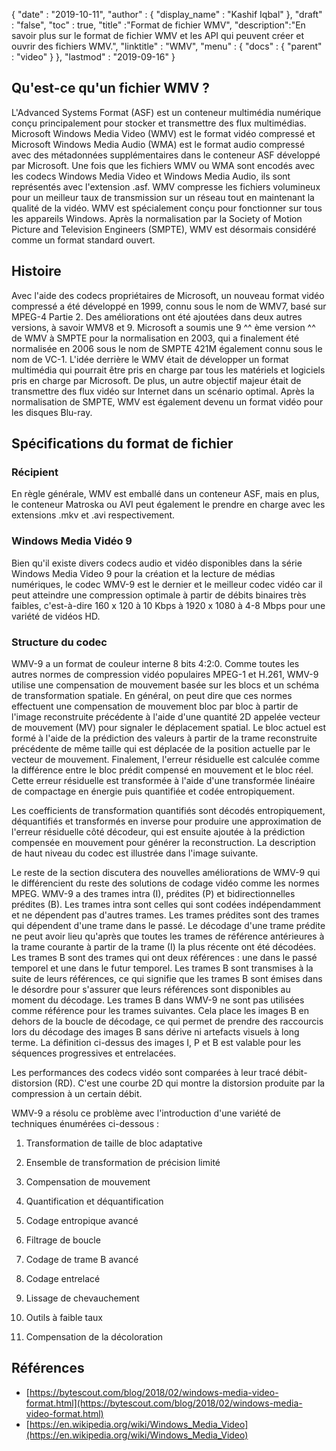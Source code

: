 {
  "date" : "2019-10-11",
  "author" : {
    "display_name" : "Kashif Iqbal"
},
  "draft" : "false",
  "toc" : true,
  "title" :"Format de fichier WMV",
  "description":"En savoir plus sur le format de fichier WMV et les API qui peuvent créer et ouvrir des fichiers WMV.",
  "linktitle" : "WMV",
  "menu" : {
    "docs" : {
      "parent" : "video"
}
},
  "lastmod" : "2019-09-16"
}

## Qu'est-ce qu'un fichier WMV ?

L'Advanced Systems Format (ASF) est un conteneur multimédia numérique conçu principalement pour stocker et transmettre des flux multimédias. Microsoft Windows Media Video (WMV) est le format vidéo compressé et Microsoft Windows Media Audio (WMA) est le format audio compressé avec des métadonnées supplémentaires dans le conteneur ASF développé par Microsoft. Une fois que les fichiers WMV ou WMA sont encodés avec les codecs Windows Media Video et Windows Media Audio, ils sont représentés avec l'extension .asf. WMV compresse les fichiers volumineux pour un meilleur taux de transmission sur un réseau tout en maintenant la qualité de la vidéo. WMV est spécialement conçu pour fonctionner sur tous les appareils Windows. Après la normalisation par la Society of Motion Picture and Television Engineers (SMPTE), WMV est désormais considéré comme un format standard ouvert.

## Histoire ##

Avec l'aide des codecs propriétaires de Microsoft, un nouveau format vidéo compressé a été développé en 1999, connu sous le nom de WMV7, basé sur MPEG-4 Partie 2. Des améliorations ont été ajoutées dans deux autres versions, à savoir WMV8 et 9. Microsoft a soumis une 9 ^^ ème version ^^ de WMV à SMPTE pour la normalisation en 2003, qui a finalement été normalisée en 2006 sous le nom de SMPTE 421M également connu sous le nom de VC-1. L'idée derrière le WMV était de développer un format multimédia qui pourrait être pris en charge par tous les matériels et logiciels pris en charge par Microsoft. De plus, un autre objectif majeur était de transmettre des flux vidéo sur Internet dans un scénario optimal. Après la normalisation de SMPTE, WMV est également devenu un format vidéo pour les disques Blu-ray.

## Spécifications du format de fichier

### Récipient

En règle générale, WMV est emballé dans un conteneur ASF, mais en plus, le conteneur Matroska ou AVI peut également le prendre en charge avec les extensions .mkv et .avi respectivement.

### Windows Media Vidéo 9

Bien qu'il existe divers codecs audio et vidéo disponibles dans la série Windows Media Video 9 pour la création et la lecture de médias numériques, le codec WMV-9 est le dernier et le meilleur codec vidéo car il peut atteindre une compression optimale à partir de débits binaires très faibles, c'est-à-dire 160 x 120 à 10 Kbps à 1920 x 1080 à 4-8 Mbps pour une variété de vidéos HD.

### Structure du codec

WMV-9 a un format de couleur interne 8 bits 4:2:0. Comme toutes les autres normes de compression vidéo populaires MPEG-1 et H.261, WMV-9 utilise une compensation de mouvement basée sur les blocs et un schéma de transformation spatiale. En général, on peut dire que ces normes effectuent une compensation de mouvement bloc par bloc à partir de l'image reconstruite précédente à l'aide d'une quantité 2D appelée vecteur de mouvement (MV) pour signaler le déplacement spatial. Le bloc actuel est formé à l'aide de la prédiction des valeurs à partir de la trame reconstruite précédente de même taille qui est déplacée de la position actuelle par le vecteur de mouvement. Finalement, l'erreur résiduelle est calculée comme la différence entre le bloc prédit compensé en mouvement et le bloc réel. Cette erreur résiduelle est transformée à l'aide d'une transformée linéaire de compactage en énergie puis quantifiée et codée entropiquement.

Les coefficients de transformation quantifiés sont décodés entropiquement, déquantifiés et transformés en inverse pour produire une approximation de l'erreur résiduelle côté décodeur, qui est ensuite ajoutée à la prédiction compensée en mouvement pour générer la reconstruction. La description de haut niveau du codec est illustrée dans l'image suivante.

Le reste de la section discutera des nouvelles améliorations de WMV-9 qui le différencient du reste des solutions de codage vidéo comme les normes MPEG. WMV-9 a des trames intra (I), prédites (P) et bidirectionnelles prédites (B). Les trames intra sont celles qui sont codées indépendamment et ne dépendent pas d'autres trames. Les trames prédites sont des trames qui dépendent d'une trame dans le passé. Le décodage d'une trame prédite ne peut avoir lieu qu'après que toutes les trames de référence antérieures à la trame courante à partir de la trame (I) la plus récente ont été décodées. Les trames B sont des trames qui ont deux références : une dans le passé temporel et une dans le futur temporel. Les trames B sont transmises à la suite de leurs références, ce qui signifie que les trames B sont émises dans le désordre pour s'assurer que leurs références sont disponibles au moment du décodage. Les trames B dans WMV-9 ne sont pas utilisées comme référence pour les trames suivantes. Cela place les images B en dehors de la boucle de décodage, ce qui permet de prendre des raccourcis lors du décodage des images B sans dérive ni artefacts visuels à long terme. La définition ci-dessus des images I, P et B est valable pour les séquences progressives et entrelacées.

Les performances des codecs vidéo sont comparées à leur tracé débit-distorsion (RD). C'est une courbe 2D qui montre la distorsion produite par la compression à un certain débit.

WMV-9 a résolu ce problème avec l'introduction d'une variété de techniques énumérées ci-dessous :

1. Transformation de taille de bloc adaptative

2. Ensemble de transformation de précision limité

3. Compensation de mouvement

4. Quantification et déquantification

5. Codage entropique avancé

6. Filtrage de boucle

7. Codage de trame B avancé

8. Codage entrelacé

9. Lissage de chevauchement

10. Outils à faible taux

11. Compensation de la décoloration

## Références ##

* [https://bytescout.com/blog/2018/02/windows-media-video-format.html](https://bytescout.com/blog/2018/02/windows-media-video-format.html)
* [https://en.wikipedia.org/wiki/Windows_Media_Video](https://en.wikipedia.org/wiki/Windows_Media_Video)


